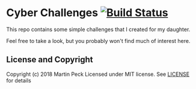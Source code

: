 # Cyber Challenges [![Build Status](https://travis-ci.org/martinpeck/cyber-challenges.svg?branch=master)](https://travis-ci.org/martinpeck/cyber-challenges)

This repo contains some simple challenges that I created for my daughter.

Feel free to take a look, but you probably won't find much of interest here.

## License and Copyright

Copyright (c) 2018 Martin Peck
Licensed under MIT license. See [LICENSE](LICENSE.md) for details